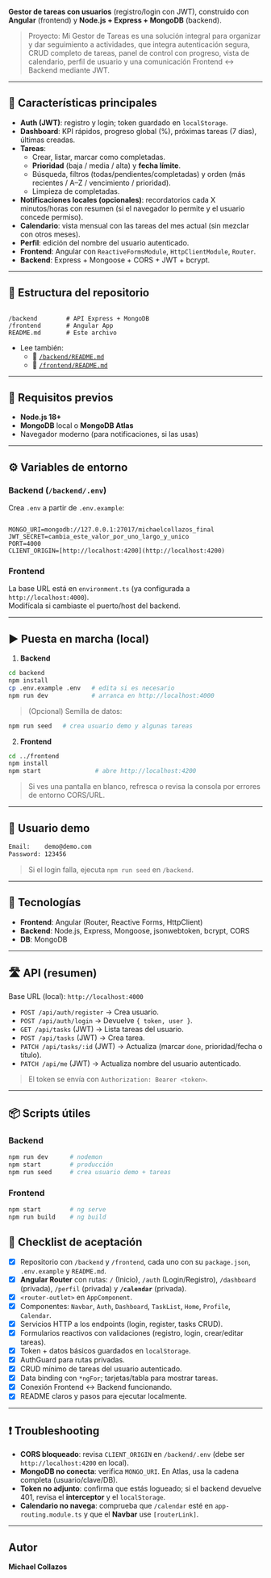 
**Gestor de tareas con usuarios** (registro/login con JWT), construido con **Angular** (frontend) y **Node.js + Express + MongoDB** (backend).

> Proyecto: Mi Gestor de Tareas es una solución integral para organizar y dar seguimiento a actividades, que integra autenticación segura, CRUD completo de tareas, panel de control con progreso, vista de calendario, perfil de usuario y una comunicación Frontend ↔ Backend mediante JWT.
---

## 🚀 Características principales

- **Auth (JWT)**: registro y login; token guardado en `localStorage`.
- **Dashboard**: KPI rápidos, progreso global (%), próximas tareas (7 días), últimas creadas.
- **Tareas**:
  - Crear, listar, marcar como completadas.
  - **Prioridad** (baja / media / alta) y **fecha límite**.
  - Búsqueda, filtros (todas/pendientes/completadas) y orden (más recientes / A–Z / vencimiento / prioridad).
  - Limpieza de completadas.
- **Notificaciones locales (opcionales)**: recordatorios cada X minutos/horas con resumen (si el navegador lo permite y el usuario concede permiso).
- **Calendario**: vista mensual con las tareas del mes actual (sin mezclar con otros meses).
- **Perfil**: edición del nombre del usuario autenticado.
- **Frontend**: Angular con `ReactiveFormsModule`, `HttpClientModule`, `Router`.
- **Backend**: Express + Mongoose + CORS + JWT + bcrypt.

---

## 🧱 Estructura del repositorio

```

/backend        # API Express + MongoDB
/frontend       # Angular App
README.md       # Este archivo

```

- Lee también:
  - 📄 [`/backend/README.md`](backend/README.md)
  - 📄 [`/frontend/README.md`](frontend/README.md)

---

## 🔧 Requisitos previos

- **Node.js 18+**  
- **MongoDB** local o **MongoDB Atlas**
- Navegador moderno (para notificaciones, si las usas)

---

## ⚙️ Variables de entorno

### Backend (`/backend/.env`)
Crea `.env` a partir de `.env.example`:

```

MONGO_URI=mongodb://127.0.0.1:27017/michaelcollazos_final
JWT_SECRET=cambia_este_valor_por_uno_largo_y_unico
PORT=4000
CLIENT_ORIGIN=[http://localhost:4200](http://localhost:4200)

````

### Frontend
La base URL está en `environment.ts` (ya configurada a `http://localhost:4000`).  
Modifícala si cambiaste el puerto/host del backend.

---

## ▶️ Puesta en marcha (local)

1) **Backend**
```bash
cd backend
npm install
cp .env.example .env   # edita si es necesario
npm run dev            # arranca en http://localhost:4000
````

> (Opcional) Semilla de datos:

```bash
npm run seed   # crea usuario demo y algunas tareas
```

2. **Frontend**

```bash
cd ../frontend
npm install
npm start               # abre http://localhost:4200
```

> Si ves una pantalla en blanco, refresca o revisa la consola por errores de entorno CORS/URL.

---

## 🔑 Usuario demo

```txt
Email:    demo@demo.com
Password: 123456
```

> Si el login falla, ejecuta `npm run seed` en `/backend`.

---

## 🧩 Tecnologías

* **Frontend**: Angular (Router, Reactive Forms, HttpClient)
* **Backend**: Node.js, Express, Mongoose, jsonwebtoken, bcrypt, CORS
* **DB**: MongoDB

---

## 🛣️ API (resumen)

Base URL (local): `http://localhost:4000`

* `POST /api/auth/register` → Crea usuario.
* `POST /api/auth/login` → Devuelve `{ token, user }`.
* `GET /api/tasks` (JWT) → Lista tareas del usuario.
* `POST /api/tasks` (JWT) → Crea tarea.
* `PATCH /api/tasks/:id` (JWT) → Actualiza (marcar `done`, prioridad/fecha o título).
* `PATCH /api/me` (JWT) → Actualiza nombre del usuario autenticado.

> El token se envía con `Authorization: Bearer <token>`.

---

## 📦 Scripts útiles

### Backend

```bash
npm run dev      # nodemon
npm start        # producción
npm run seed     # crea usuario demo + tareas
```

### Frontend

```bash
npm start        # ng serve
npm run build    # ng build
```


## 🧪 Checklist de aceptación

* [x] Repositorio con `/backend` y `/frontend`, cada uno con su `package.json`, `.env.example` y `README.md`.
* [x] **Angular Router** con rutas: `/` (Inicio), `/auth` (Login/Registro), `/dashboard` (privada), `/perfil` (privada) y **`/calendar`** (privada).
* [x] `<router-outlet>` en `AppComponent`.
* [x] Componentes: `Navbar`, `Auth`, `Dashboard`, `TaskList`, `Home`, `Profile`, `Calendar`.
* [x] Servicios HTTP a los endpoints (login, register, tasks CRUD).
* [x] Formularios reactivos con validaciones (registro, login, crear/editar tareas).
* [x] Token + datos básicos guardados en `localStorage`.
* [x] AuthGuard para rutas privadas.
* [x] CRUD mínimo de tareas del usuario autenticado.
* [x] Data binding con `*ngFor`; tarjetas/tabla para mostrar tareas.
* [x] Conexión Frontend ↔ Backend funcionando.
* [x] README claros y pasos para ejecutar localmente.

---

## ❗ Troubleshooting

* **CORS bloqueado**: revisa `CLIENT_ORIGIN` en `/backend/.env` (debe ser `http://localhost:4200` en local).
* **MongoDB no conecta**: verifica `MONGO_URI`. En Atlas, usa la cadena completa (usuario/clave/DB).
* **Token no adjunto**: confirma que estás logueado; si el backend devuelve 401, revisa el **interceptor** y el `localStorage`.
* **Calendario no navega**: comprueba que `/calendar` esté en `app-routing.module.ts` y que el **Navbar** use `[routerLink]`.

---

## Autor
**Michael Collazos**